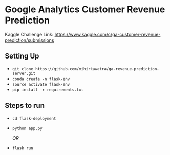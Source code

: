 # Google Analytics Customer Revenue Prediction

Kaggle Challenge Link: https://www.kaggle.com/c/ga-customer-revenue-prediction/submissions

## Setting Up
 - `git clone https://github.com/mihirkawatra/ga-revenue-prediction-server.git`
 - `conda create -n flask-env`
 - `source activate flask-env`
 - `pip install -r requirements.txt`

## Steps to run
 - `cd flask-deployment`
 - `python app.py`
 
      *OR*
 - `flask run`
